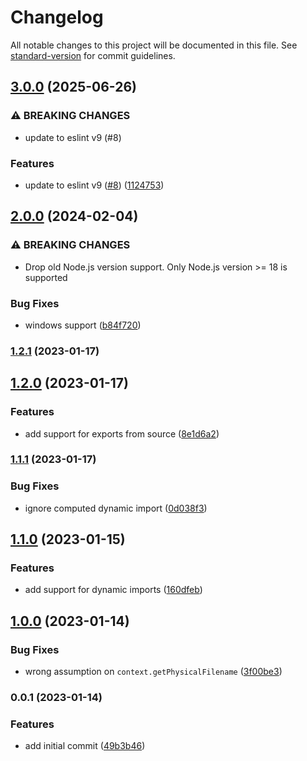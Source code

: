 # Changelog

All notable changes to this project will be documented in this file. See [standard-version](https://github.com/conventional-changelog/standard-version) for commit guidelines.

## [3.0.0](https://github.com/satazor/eslint-plugin-import-esm/compare/v2.0.0...v3.0.0) (2025-06-26)


### ⚠ BREAKING CHANGES

* update to eslint v9 (#8)

### Features

* update to eslint v9 ([#8](https://github.com/satazor/eslint-plugin-import-esm/issues/8)) ([1124753](https://github.com/satazor/eslint-plugin-import-esm/commit/1124753c76a9144514be7f265349cea089d4ae35))

## [2.0.0](https://github.com/satazor/eslint-plugin-import-esm/compare/v1.2.1...v2.0.0) (2024-02-04)


### ⚠ BREAKING CHANGES

* Drop old Node.js version support. Only Node.js version >= 18 is supported

### Bug Fixes

* windows support ([b84f720](https://github.com/satazor/eslint-plugin-import-esm/commit/b84f720a682cb030f3fa3861fd16b9caa48ab6c5))

### [1.2.1](https://github.com/satazor/eslint-plugin-import-esm/compare/v1.2.0...v1.2.1) (2023-01-17)

## [1.2.0](https://github.com/satazor/eslint-plugin-import-esm/compare/v1.1.1...v1.2.0) (2023-01-17)


### Features

* add support for exports from source ([8e1d6a2](https://github.com/satazor/eslint-plugin-import-esm/commit/8e1d6a2eda46409b3f9a3103a48d1c021c912387))

### [1.1.1](https://github.com/satazor/eslint-plugin-import-esm/compare/v1.1.0...v1.1.1) (2023-01-17)


### Bug Fixes

* ignore computed dynamic import ([0d038f3](https://github.com/satazor/eslint-plugin-import-esm/commit/0d038f39aa960da2840d709f0105d06395adaaf5))

## [1.1.0](https://github.com/satazor/eslint-plugin-import-esm/compare/v1.0.0...v1.1.0) (2023-01-15)


### Features

* add support for dynamic imports ([160dfeb](https://github.com/satazor/eslint-plugin-import-esm/commit/160dfeb75ff86517452823c6bf2102d40f648df2))

## [1.0.0](https://github.com/satazor/eslint-plugin-import-esm/compare/v0.0.1...v1.0.0) (2023-01-14)


### Bug Fixes

* wrong assumption on `context.getPhysicalFilename` ([3f00be3](https://github.com/satazor/eslint-plugin-import-esm/commit/3f00be3c6d68f269523fb534ff785fbc2531392b))

### 0.0.1 (2023-01-14)


### Features

* add initial commit ([49b3b46](https://github.com/satazor/eslint-plugin-import-esm/commit/49b3b461970fc5906445e4deacd25b9940c97e17))
